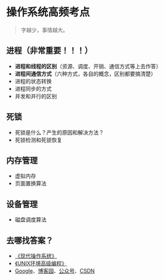 # 操作系统高频考点

> 字越少，事情越大。

## 进程（非常重要！！！）
- **进程和线程的区别**（资源、调度、开销、通信方式等上去作答）
- **进程间通信方式**（六种方式，各自的概念，区别都要搞清楚）
- 进程的状态转换
- 进程同步的方式
- 并发和并行的区别

## 死锁
- 死锁是什么？产生的原因和解决方法？
- 死锁检测和死锁恢复

## 内存管理
- 虚拟内存
- 页面置换算法

## 设备管理
- 磁盘调度算法

## 去哪找答案？

- [《现代操作系统》](https://book.douban.com/subject/27096665/)
- [《UNIX环境高级编程》](https://book.douban.com/subject/1788421/)
- [Google](http://www.google.com)、[博客园](https://zzk.cnblogs.com/s?w=)、[公众号](https://weixin.sogou.com/)、[CSDN](https://www.csdn.net/)
